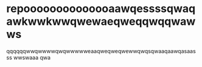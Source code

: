 # repoooooooooooooaawqessssqwaqawkwwkwwqwewaeqweqqwqqwawws
qqqqqqwwqwwwwqwqwwwwweaaqweqweqwewwqwqsqwaaqaawqasaasss
wwswaaa
qwa
